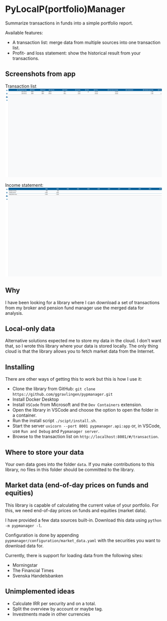 # PyLocalP(portfolio)Manager

Summarize transactions in funds into a simple portfolio report.

Available features:

- A transaction list: merge data from multiple sources into one transaction list.
- Profit- and loss statement: show the historical result from your transactions.

## Screenshots from app

Transaction list
![Screenshot of the transaction list.](/docs/assets/transaction_list.png)

Income statement:
![Screenshot of the general ledger.](/docs/assets/income_statement.png)

## Why

I have been looking for a library where I can download a set of transactions from my broker and pension fund manager use the merged data for analysis.

## Local-only data

Alternative solutions expected me to store my data in the cloud. I don't want that, so I wrote this library where your data is stored locally. The only thing cloud is that the library allows you to fetch market data from the Internet.

## Installing

There are other ways of getting this to work but this is how I use it:

- Clone the library from GitHub: `git clone https://github.com/ggravlingen/pypmanager.git`
- Install Docker Desktop
- Install `VSCode` from Microsoft and the `Dev Containers` extension.
- Open the library in VSCode and choose the option to open the folder in a container.
- Run the install script `./scipt/install.sh`.
- Start the server `uvicorn --port 8001 pypmanager.api:app` or, in VSCode, use `Run and Debug` and `Pypmanager server`.
- Browse to the transaction list on `http://localhost:8001/#/transaction`.

## Where to store your data

Your own data goes into the folder `data`. If you make contributions to this library, no files in this folder should be committed to the library.

## Market data (end-of-day prices on funds and equities)

This library is capable of calculating the current value of your portfolio. For this, we need end-of-day prices on funds and equities (market data).

I have provided a few data sources built-in. Download this data using `python -m pypmanager -l`.

Configuration is done by appending `pypmanager/configuration/market_data.yaml` with the securities you want to download data for.

Currently, there is support for loading data from the following sites:

- Morningstar
- The Financial Times
- Svenska Handelsbanken

## Unimplemented ideas

- Calculate IRR per security and on a total.
- Split the overview by account or maybe tag.
- Investments made in other currencies
